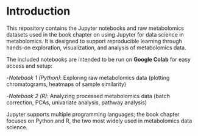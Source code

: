# Introduction

This repository contains the Jupyter notebooks and raw metabolomics datasets used in the book chapter on using Jupyter for data science in metabolomics. It is designed to support reproducible learning through hands-on exploration, visualization, and analysis of metabolomics data. 

The included notebooks are intended to be run on **Google Colab** for easy access and setup:

-*Notebook 1 (Python)*: Exploring raw metabolomics data (plotting chromatograms, heatmaps of sample similarity)

-*Notebook 2 (R)*: Analyzing processed metabolomics data (batch correction, PCAs, univariate analysis, pathway analysis)

Jupyter supports multiple programming languages; the book chapter focuses on Python and R, the two most widely used in metabolomics data science.
